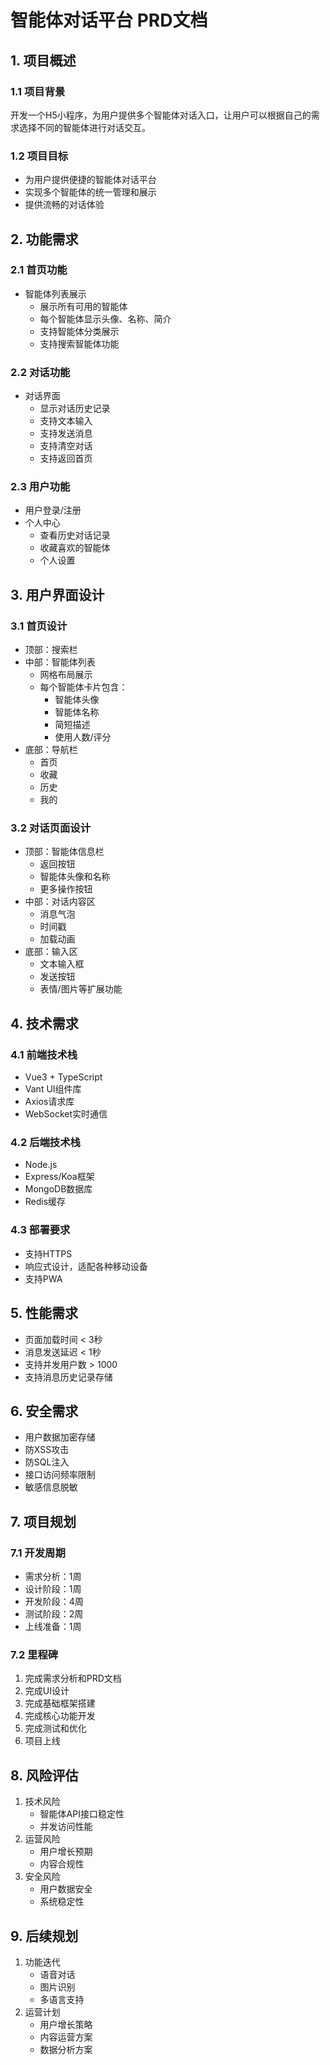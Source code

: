 # 智能体对话平台 PRD文档

## 1. 项目概述

### 1.1 项目背景
开发一个H5小程序，为用户提供多个智能体对话入口，让用户可以根据自己的需求选择不同的智能体进行对话交互。

### 1.2 项目目标
- 为用户提供便捷的智能体对话平台
- 实现多个智能体的统一管理和展示
- 提供流畅的对话体验

## 2. 功能需求

### 2.1 首页功能
- 智能体列表展示
  - 展示所有可用的智能体
  - 每个智能体显示头像、名称、简介
  - 支持智能体分类展示
  - 支持搜索智能体功能

### 2.2 对话功能
- 对话界面
  - 显示对话历史记录
  - 支持文本输入
  - 支持发送消息
  - 支持清空对话
  - 支持返回首页

### 2.3 用户功能
- 用户登录/注册
- 个人中心
  - 查看历史对话记录
  - 收藏喜欢的智能体
  - 个人设置

## 3. 用户界面设计

### 3.1 首页设计
- 顶部：搜索栏
- 中部：智能体列表
  - 网格布局展示
  - 每个智能体卡片包含：
    - 智能体头像
    - 智能体名称
    - 简短描述
    - 使用人数/评分
- 底部：导航栏
  - 首页
  - 收藏
  - 历史
  - 我的

### 3.2 对话页面设计
- 顶部：智能体信息栏
  - 返回按钮
  - 智能体头像和名称
  - 更多操作按钮
- 中部：对话内容区
  - 消息气泡
  - 时间戳
  - 加载动画
- 底部：输入区
  - 文本输入框
  - 发送按钮
  - 表情/图片等扩展功能

## 4. 技术需求

### 4.1 前端技术栈
- Vue3 + TypeScript
- Vant UI组件库
- Axios请求库
- WebSocket实时通信

### 4.2 后端技术栈
- Node.js
- Express/Koa框架
- MongoDB数据库
- Redis缓存

### 4.3 部署要求
- 支持HTTPS
- 响应式设计，适配各种移动设备
- 支持PWA

## 5. 性能需求
- 页面加载时间 < 3秒
- 消息发送延迟 < 1秒
- 支持并发用户数 > 1000
- 支持消息历史记录存储

## 6. 安全需求
- 用户数据加密存储
- 防XSS攻击
- 防SQL注入
- 接口访问频率限制
- 敏感信息脱敏

## 7. 项目规划

### 7.1 开发周期
- 需求分析：1周
- 设计阶段：1周
- 开发阶段：4周
- 测试阶段：2周
- 上线准备：1周

### 7.2 里程碑
1. 完成需求分析和PRD文档
2. 完成UI设计
3. 完成基础框架搭建
4. 完成核心功能开发
5. 完成测试和优化
6. 项目上线

## 8. 风险评估
1. 技术风险
   - 智能体API接口稳定性
   - 并发访问性能
2. 运营风险
   - 用户增长预期
   - 内容合规性
3. 安全风险
   - 用户数据安全
   - 系统稳定性

## 9. 后续规划
1. 功能迭代
   - 语音对话
   - 图片识别
   - 多语言支持
2. 运营计划
   - 用户增长策略
   - 内容运营方案
   - 数据分析方案 